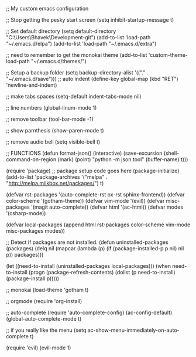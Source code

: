 ;; My custom emacs configuration

;; Stop getting the pesky start screen
(setq inhibit-startup-message t)

;; Set default directory
(setq default-directory "C:\\Users\\Bhavek\\Development-git")
(add-to-list 'load-path "~/.emacs.d/elpa")
(add-to-list 'load-path "~/.emacs.d/extra")

;; need to remember to get the monokai theme
(add-to-list 'custom-theme-load-path "~/.emacs.d/themes/")

;; Setup a backup folder
(setq backup-directory-alist '(("." . "~/.emacs.d/save")))
;; auto indent
(define-key global-map (kbd "RET") 'newline-and-indent)

;; make tabs spaces
(setq-default indent-tabs-mode nil)

;; line numbers
(global-linum-mode 1)

;; remove toolbar
(tool-bar-mode -1)

;; show parnthesis
(show-paren-mode t)               

;; remove audio bell
(setq visible-bell t)

;; FUNCTIONS
(defun format-json()
  (interactive)
  (save-excursion
    (shell-command-on-region (mark) (point) "python -m json.tool" (buffer-name) t)))

(require 'package)
;; package setup code goes here
(package-initialize)
(add-to-list 'package-archives '("melpa" . "http://melpa.milkbox.net/packages/") t)

(defvar rst-packages '(auto-complete-rst ox-rst sphinx-frontend))
(defvar color-scheme '(gotham-theme))
(defvar vim-mode '(evil))
(defvar misc-packages '(magit auto-complete))
(defvar html '(ac-html))
(defvar modes '(csharp-mode))

(defvar local-packages (append html rst-packages color-scheme vim-mode misc-packages modes))


;; Detect if packages are not installed.
(defun uninstalled-packages (packages)
  (delq nil
        (mapcar (lambda (p)
                  (if (package-installed-p p nil) nil p))
                packages)))

(let ((need-to-install
       (uninstalled-packages local-packages)))
     (when need-to-install
       (progn
         (package-refresh-contents)
         (dolist (p need-to-install)
           (package-install p)))))

;; monokai
(load-theme 'gotham t)

;; orgmode
(require 'org-install)

;; auto-complete
(require 'auto-complete-config)
(ac-config-default)
(global-auto-complete-mode t)

;; if you really like the menu
(setq ac-show-menu-immediately-on-auto-complete t)

(require 'evil)
(evil-mode 1)